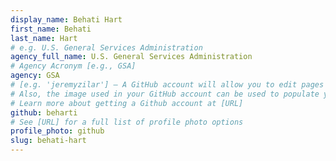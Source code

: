 ```yaml
---
display_name: Behati Hart
first_name: Behati
last_name: Hart
# e.g. U.S. General Services Administration
agency_full_name: U.S. General Services Administration
# Agency Acronym [e.g., GSA]
agency: GSA
# [e.g. 'jeremyzilar'] — A GitHub account will allow you to edit pages on Digital.gov.
# Also, the image used in your GitHub account can be used to populate your digital.gov profile photo.
# Learn more about getting a Github account at [URL]
github: beharti
# See [URL] for a full list of profile photo options
profile_photo: github
slug: behati-hart
---
```

